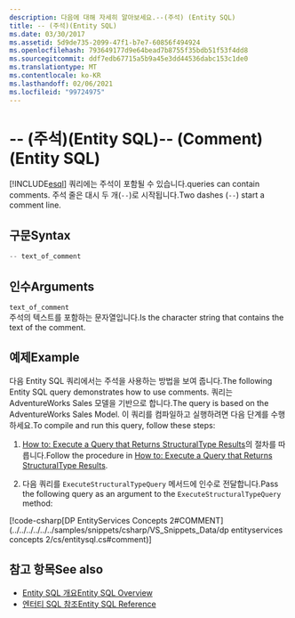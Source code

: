 ```yaml
---
description: 다음에 대해 자세히 알아보세요.--(주석) (Entity SQL)
title: -- (주석)(Entity SQL)
ms.date: 03/30/2017
ms.assetid: 5d9de735-2099-47f1-b7e7-60856f494924
ms.openlocfilehash: 793649177d9e64bead7b8755f35bdb51f53f4dd8
ms.sourcegitcommit: ddf7edb67715a5b9a45e3dd44536dabc153c1de0
ms.translationtype: MT
ms.contentlocale: ko-KR
ms.lasthandoff: 02/06/2021
ms.locfileid: "99724975"
---
```

# <a name="---comment-entity-sql"></a><span data-ttu-id="f4552-103">-- (주석)(Entity SQL)</span><span class="sxs-lookup"><span data-stu-id="f4552-103">-- (Comment) (Entity SQL)</span></span>

[!INCLUDE[esql](../../../../../../includes/esql-md.md)] <span data-ttu-id="f4552-104">쿼리에는 주석이 포함될 수 있습니다.</span><span class="sxs-lookup"><span data-stu-id="f4552-104">queries can contain comments.</span></span> <span data-ttu-id="f4552-105">주석 줄은 대시 두 개(`--`)로 시작됩니다.</span><span class="sxs-lookup"><span data-stu-id="f4552-105">Two dashes (`--`) start a comment line.</span></span>  
  
## <a name="syntax"></a><span data-ttu-id="f4552-106">구문</span><span class="sxs-lookup"><span data-stu-id="f4552-106">Syntax</span></span>  
  
```csharp  
-- text_of_comment  
```  
  
## <a name="arguments"></a><span data-ttu-id="f4552-107">인수</span><span class="sxs-lookup"><span data-stu-id="f4552-107">Arguments</span></span>  

 `text_of_comment`  
 <span data-ttu-id="f4552-108">주석의 텍스트를 포함하는 문자열입니다.</span><span class="sxs-lookup"><span data-stu-id="f4552-108">Is the character string that contains the text of the comment.</span></span>  
  
## <a name="example"></a><span data-ttu-id="f4552-109">예제</span><span class="sxs-lookup"><span data-stu-id="f4552-109">Example</span></span>  

 <span data-ttu-id="f4552-110">다음 Entity SQL 쿼리에서는 주석을 사용하는 방법을 보여 줍니다.</span><span class="sxs-lookup"><span data-stu-id="f4552-110">The following Entity SQL query demonstrates how to use comments.</span></span> <span data-ttu-id="f4552-111">쿼리는 AdventureWorks Sales 모델을 기반으로 합니다.</span><span class="sxs-lookup"><span data-stu-id="f4552-111">The query is based on the AdventureWorks Sales Model.</span></span> <span data-ttu-id="f4552-112">이 쿼리를 컴파일하고 실행하려면 다음 단계를 수행하세요.</span><span class="sxs-lookup"><span data-stu-id="f4552-112">To compile and run this query, follow these steps:</span></span>  
  
1. <span data-ttu-id="f4552-113">[How to: Execute a Query that Returns StructuralType Results](../how-to-execute-a-query-that-returns-structuraltype-results.md)의 절차를 따릅니다.</span><span class="sxs-lookup"><span data-stu-id="f4552-113">Follow the procedure in [How to: Execute a Query that Returns StructuralType Results](../how-to-execute-a-query-that-returns-structuraltype-results.md).</span></span>  
  
2. <span data-ttu-id="f4552-114">다음 쿼리를 `ExecuteStructuralTypeQuery` 메서드에 인수로 전달합니다.</span><span class="sxs-lookup"><span data-stu-id="f4552-114">Pass the following query as an argument to the `ExecuteStructuralTypeQuery` method:</span></span>  
  
 [!code-csharp[DP EntityServices Concepts 2#COMMENT](../../../../../../samples/snippets/csharp/VS_Snippets_Data/dp entityservices concepts 2/cs/entitysql.cs#comment)]  
  
## <a name="see-also"></a><span data-ttu-id="f4552-115">참고 항목</span><span class="sxs-lookup"><span data-stu-id="f4552-115">See also</span></span>

- [<span data-ttu-id="f4552-116">Entity SQL 개요</span><span class="sxs-lookup"><span data-stu-id="f4552-116">Entity SQL Overview</span></span>](entity-sql-overview.md)
- [<span data-ttu-id="f4552-117">엔터티 SQL 참조</span><span class="sxs-lookup"><span data-stu-id="f4552-117">Entity SQL Reference</span></span>](entity-sql-reference.md)
